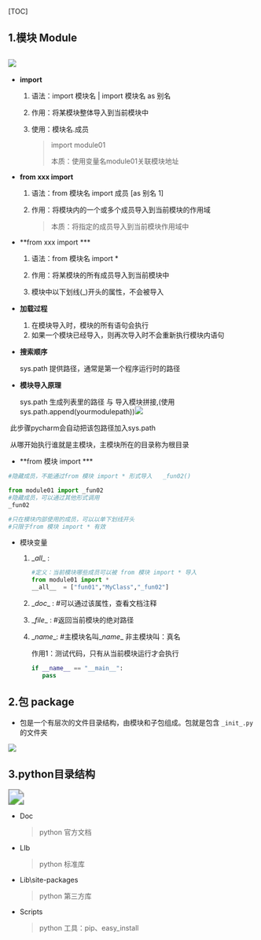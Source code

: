 

[TOC]

## 1.模块 Module

## ![](H:\图片\Module.png)



+ **import**

  1. 语法：import 模块名    |     import 模块名 as 别名

  2. 作用：将某模块整体导入到当前模块中

  3. 使用：模块名.成员

     > import module01
     >
     > 本质：使用变量名module01关联模块地址

+ **from xxx   import**

  1. 语法：from 模块名 import  成员 [as 别名 1]

  2. 作用：将模块内的一个或多个成员导入到当前模块的作用域

     > 本质：将指定的成员导入到当前模块作用域中

+ **from  xxx  import ***

  1. 语法：from 模块名 import *

  2. 作用：将某模块的所有成员导入到当前模块中

  3. 模块中以下划线(_)开头的属性，不会被导入

     

+ **加载过程**

  1. 在模块导入时，模块的所有语句会执行
  2. 如果一个模块已经导入，则再次导入时不会重新执行模块内语句

  

+ **搜索顺序**

  sys.path 提供路径，通常是第一个程序运行时的路径

  

+ **模块导入原理**

  sys.path 生成列表里的路径 与 导入模块拼接,(使用sys.path.append(yourmodulepath))![](H:\图片\mark.png)

​                  此步骤pycharm会自动把该包路径加入sys.path 

​	从哪开始执行谁就是主模块，主模块所在的目录称为根目录



+ **from 模块 import ***

```python
#隐藏成员，不能通过from 模块 import * 形式导入   _fun02()

from module01 import _fun02
#隐藏成员，可以通过其他形式调用
_fun02

#只在模块内部使用的成员，可以以单下划线开头
#只限于from 模块 import * 有效
```

+ 模块变量

  1. \__all__  :

     ```python
     #定义：当前模块哪些成员可以被 from 模块 import * 导入
     from module01 import *
     __all__  = ["fun01","MyClass","_fun02"]
     ```

  2. \__doc__ :  #可以通过该属性，查看文档注释

  3. \__file__ :  #返回当前模块的绝对路径

  4. \__name__:  #主模块名叫\__name__   非主模块叫：真名

     作用1：测试代码，只有从当前模块运行才会执行

     ```python
     if __name__ == "__main__":
     	pass
     ```


## 2.包 package

+ 包是一个有层次的文件目录结构，由模块和子包组成。包就是包含 `_init_.py`的文件夹

<img src="H:\图片\package.png"  />

## 3.python目录结构

<img src="H:\图片\python目录结构.png" style="zoom: 200%;" />

+ Doc

  > python 官方文档

+ LIb

  > python 标准库

+ Lib\site-packages

  > python 第三方库

+ Scripts

  > python 工具：pip、easy_install